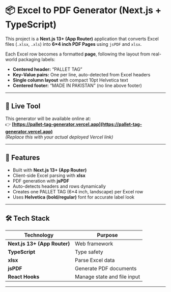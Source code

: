 # 📦 Excel to PDF Generator (Next.js + TypeScript)

This project is a **Next.js 13+ (App Router)** application that converts Excel files (`.xlsx`, `.xls`) into **6×4 inch PDF Pages** using `jsPDF` and `xlsx`.

Each Excel row becomes a formatted **page**, following the layout from real-world packaging labels:

- **Centered header:** “PALLET TAG”  
- **Key–Value pairs:** One per line, auto-detected from Excel headers  
- **Single column layout** with compact 10pt Helvetica text  
- **Centered footer:** “MADE IN PAKISTAN” (no line above footer)

---

## 🚀 Live Tool
This generator will be available online at:  
👉 **[https://pallet-tag-generator.vercel.app](https://pallet-tag-generator.vercel.app)**  
*(Replace this with your actual deployed Vercel link)*

---

## 🧩 Features

- Built with **Next.js 13+ (App Router)**
- Client-side Excel parsing with **xlsx**
- PDF generation with **jsPDF**
- Auto-detects headers and rows dynamically
- Creates one PALLET TAG (6×4 inch, landscape) per Excel row
- Uses **Helvetica (bold/regular)** font for accurate label look

---

## 🛠️ Tech Stack

| Technology | Purpose |
|-------------|----------|
| **Next.js 13+ (App Router)** | Web framework |
| **TypeScript** | Type safety |
| **xlsx** | Parse Excel data |
| **jsPDF** | Generate PDF documents |
| **React Hooks** | Manage state and file input |

---